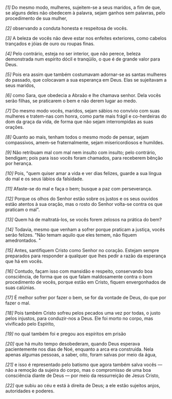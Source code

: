 *[1]* Do mesmo modo, mulheres, sujeitem-se a seus maridos, a fim de que, se alguns deles não obedecem à palavra, sejam ganhos sem palavras, pelo procedimento de sua mulher,

*[2]* observando a conduta honesta e respeitosa de vocês.

*[3]* A beleza de vocês não deve estar nos enfeites exteriores, como cabelos trançados e jóias de ouro ou roupas finas.

*[4]* Pelo contrário, esteja no ser interior, que não perece, beleza demonstrada num espírito dócil e tranqüilo, o que é de grande valor para Deus.

*[5]* Pois era assim que também costumavam adornar-se as santas mulheres do passado, que colocavam a sua esperança em Deus. Elas se sujeitavam a seus maridos,

*[6]* como Sara, que obedecia a Abraão e lhe chamava senhor. Dela vocês serão filhas, se praticarem o bem e não derem lugar ao medo.

*[7]* Do mesmo modo vocês, maridos, sejam sábios no convívio com suas mulheres e tratem-nas com honra, como parte mais frágil e co-herdeiras do dom da graça da vida, de forma que não sejam interrompidas as suas orações.

*[8]* Quanto ao mais, tenham todos o mesmo modo de pensar, sejam compassivos, amem-se fraternalmente, sejam misericordiosos e humildes.

*[9]* Não retribuam mal com mal nem insulto com insulto; pelo contrário, bendigam; pois para isso vocês foram chamados, para receberem bênção por herança.

*[10]* Pois, "quem quiser amar a vida e ver dias felizes, guarde a sua língua do mal e os seus lábios da falsidade.

*[11]* Afaste-se do mal e faça o bem; busque a paz com perseverança.

*[12]* Porque os olhos do Senhor estão sobre os justos e os seus ouvidos estão atentos à sua oração, mas o rosto do Senhor volta-se contra os que praticam o mal".

*[13]* Quem há de maltratá-los, se vocês forem zelosos na prática do bem?

*[14]* Todavia, mesmo que venham a sofrer porque praticam a justiça, vocês serão felizes. "Não temam aquilo que eles temem, não fiquem amedrontados. "

*[15]* Antes, santifiquem Cristo como Senhor no coração. Estejam sempre preparados para responder a qualquer que lhes pedir a razão da esperança que há em vocês.

*[16]* Contudo, façam isso com mansidão e respeito, conservando boa consciência, de forma que os que falam maldosamente contra o bom procedimento de vocês, porque estão em Cristo, fiquem envergonhados de suas calúnias.

*[17]* É melhor sofrer por fazer o bem, se for da vontade de Deus, do que por fazer o mal.

*[18]* Pois também Cristo sofreu pelos pecados uma vez por todas, o justo pelos injustos, para conduzir-nos a Deus. Ele foi morto no corpo, mas vivificado pelo Espírito,

*[19]* no qual também foi e pregou aos espíritos em prisão

*[20]* que há muito tempo desobederam, quando Deus esperava pacientemente nos dias de Noé, enquanto a arca era construída. Nela apenas algumas pessoas, a saber, oito, foram salvas por meio da água,

*[21]* e isso é representado pelo batismo que agora também salva vocês — não a remoção da sujeira do corpo, mas o compromisso de uma boa consciência diante de Deus — por meio da ressurreição de Jesus Cristo,

*[22]* que subiu ao céu e está à direita de Deus; a ele estão sujeitos anjos, autoridades e poderes.

